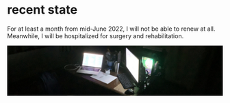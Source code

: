 # recent state

For at least a month from mid-June 2022, I will not be able to renew at all. Meanwhile, I will be hospitalized for surgery and rehabilitation.

![](https://raw.githubusercontent.com/dollplayer2501/dollplayer2501/main/IMG_4276.jpg)
